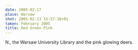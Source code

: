 ```yaml
---
date: 2005-02-17
place: Warsaw
shot: 2005-02-13 15:57:18+01
taken: February 2005
title: Red Green Pink
---
```


N., the Warsaw University Library and the pink glowing deers.

